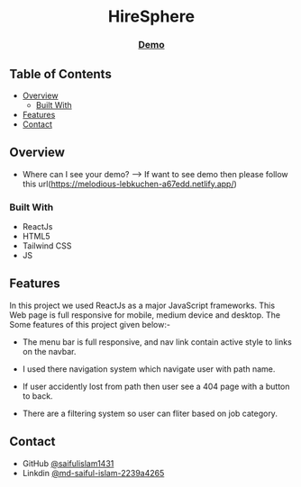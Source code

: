 <!-- Please update value in the {}  -->

<h1 align="center">HireSphere</h1>


<div align="center">
  <h3>
    <a href="https://neon-malabi-5f161f.netlify.app/">
      Demo
    </a>
  </h3>
</div>

<!-- TABLE OF CONTENTS -->

## Table of Contents

- [Overview](#overview)
  - [Built With](#built-with)
- [Features](#features)
- [Contact](#contact)


<!-- OVERVIEW -->

## Overview

- Where can I see your demo?
  --> If want to see demo then please follow this url(https://melodious-lebkuchen-a67edd.netlify.app/)

### Built With

<!-- This section should list any major frameworks that you built your project using. Here are a few examples.-->
- ReactJs
- HTML5
- Tailwind CSS
- JS


## Features

In this project we used ReactJs as a major JavaScript frameworks. This Web page is full responsive for mobile, medium device and desktop.
The Some features of this project given below:-

- The menu bar is full responsive, and nav link contain active style to links on the navbar.

- I used there navigation system which navigate user with path name.

- If user accidently lost from path then user see a 404 page with a button to back.

- There are a filtering system so user can fliter based on job category.


## Contact

- GitHub [@saifulislam1431](https://github.com/saifulislam1431)
- Linkdin [@md-saiful-islam-2239a4265](https://www.linkedin.com/in/md-saiful-islam-2239a4265/)
